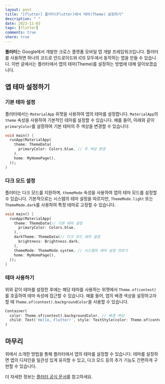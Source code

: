 ```yaml
---
layout: post
title: "[flutter] 플러터(Flutter)에서 테마(Theme) 설정하기"
description: " "
date: 2023-11-03
tags: [flutter]
comments: true
share: true
---
```


**플러터**는 Google에서 개발한 크로스 플랫폼 모바일 앱 개발 프레임워크입니다. 플러터를 사용하면 하나의 코드로 안드로이드와 iOS 모두에서 동작하는 앱을 만들 수 있습니다. 이번 글에서는 플러터에서 앱의 테마(Theme)를 설정하는 방법에 대해 알아보겠습니다.

## 앱 테마 설정하기

### 기본 테마 설정

플러터에서는 `MaterialApp` 위젯을 사용하여 앱의 테마를 설정합니다. `MaterialApp`의 `theme` 속성을 사용하여 기본적인 테마를 설정할 수 있습니다. 예를 들어, 아래와 같이 `primaryColor`를 설정하여 기본 테마의 주 색상을 변경할 수 있습니다:

```dart
void main() {
  runApp(MaterialApp(
    theme: ThemeData(
      primaryColor: Colors.blue, // 주 색상 변경
    ),
    home: MyHomePage(),
  ));
}
```

### 다크 모드 설정

플러터는 다크 모드를 지원하며, `themeMode` 속성을 사용하여 앱의 테마 모드를 설정할 수 있습니다. 기본적으로는 시스템의 테마 설정을 따르지만, `ThemeMode.light` 또는 `ThemeMode.dark`를 사용하여 특정 테마로 고정할 수 있습니다.

```dart
void main() {
  runApp(MaterialApp(
    theme: ThemeData(// 기본 테마 설정
      primaryColor: Colors.blue,
    ),
    darkTheme: ThemeData(// 다크 모드 테마 설정
      brightness: Brightness.dark,
    ),
    themeMode: ThemeMode.system, // 시스템의 테마 설정 따르기
    home: MyHomePage(),
  ));
}
```

### 테마 사용하기

위와 같이 테마를 설정한 후에는 해당 테마를 사용하는 위젯에서 `Theme.of(context)`를 호출하여 테마 속성에 접근할 수 있습니다. 예를 들어, 앱의 배경 색상을 설정하고자 할 때 `Theme.of(context).backgroundColor`을 사용할 수 있습니다.

```dart
Container(
  color: Theme.of(context).backgroundColor, // 배경 색상
  child: Text('Hello, Flutter!', style: TextStyle(color: Theme.of(context).accentColor)), // 글자 색상
)
```

## 마무리

위에서 소개한 방법을 통해 플러터에서 앱의 테마를 설정할 수 있습니다. 테마를 설정하면 앱의 디자인을 일관성 있게 유지할 수 있고, 다크 모드 등의 추가 기능도 간편하게 구현할 수 있습니다.

더 자세한 정보는 [플러터 공식 문서](https://flutter.dev/docs/cookbook/design/themes)를 참고하세요.